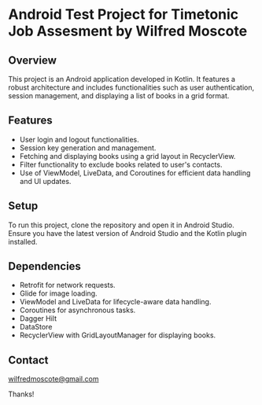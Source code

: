 # Android Test Project for Timetonic Job Assesment by Wilfred Moscote

## Overview
This project is an Android application developed in Kotlin. It features a robust architecture and includes functionalities such as user authentication, session management, and displaying a list of books in a grid format.

## Features
- User login and logout functionalities.
- Session key generation and management.
- Fetching and displaying books using a grid layout in RecyclerView.
- Filter functionality to exclude books related to user's contacts.
- Use of ViewModel, LiveData, and Coroutines for efficient data handling and UI updates.

## Setup
To run this project, clone the repository and open it in Android Studio. Ensure you have the latest version of Android Studio and the Kotlin plugin installed.

## Dependencies
- Retrofit for network requests.
- Glide for image loading.
- ViewModel and LiveData for lifecycle-aware data handling.
- Coroutines for asynchronous tasks.
- Dagger Hilt
- DataStore
- RecyclerView with GridLayoutManager for displaying books.

## Contact
wilfredmoscote@gmail.com

Thanks!
